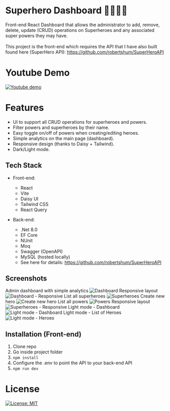 # Superhero Dashboard 🦸‍♀️🦸‍♂️

Front-end React Dashboard that allows the administrator to add, remove, delete, update (CRUD) operations on Superheroes and any associated super powers they may have.\
\
This project is the front-end which requires the API that I have also built found here (SuperHero API): https://github.com/robertshum/SuperHeroAPI

# Youtube Demo

[![Youtube demo](https://img.youtube.com/vi/YknHs4OsbhU/0.jpg)](https://www.youtube.com/watch?v=YknHs4OsbhU)

# Features

* UI to support all CRUD operations for superheroes and powers.
* Filter powers and superheroes by their name.
* Easy toggle on/off of powers when creating/editing heroes.
* Simple analytics on the main page (dashboard).
* Responsive design (thanks to Daisy + Tailwind).
* Dark/Light mode.

## Tech Stack

- Front-end:
  - React
  - Vite
  - Daisy UI
  - Tailwind CSS
  - React Query

- Back-end:
  - .Net 8.0
  - EF Core
  - NUnit
  - Moq
  - Swagger (OpenAPI)
  - MySQL (hosted locally)
  - See here for details: https://github.com/robertshum/SuperHeroAPI

## Screenshots

Admin dashboard with simple analytics
![Dashboard](./images/dashboard1.png)
Responsive layout
![Dashboard - Responsive](./images/dashboard_responsive.png)
List all superheroes
![Superheroes](./images/heroes.png)
Create new hero
![Create new hero](./images/new_heroes.png)
List all powers
![Powers](./images/powers.png)
Responsive layout
![Superheroes - Responsive](./images/superheroes_responsive.png)
Light mode - Dashboard
![Light mode - Dashboard](./images/lightmode1.png)
Light mode - List of Heroes
![Light mode - Heroes](./images/lightmode2.png)

## Installation (Front-end)
1. Clone repo
2. Go inside project folder
3. ```npm install```
4. Configure the .env to point the API to your back-end API
5. ```npm run dev```

# License

[![License: MIT](https://img.shields.io/badge/License-MIT-yellow.svg)](https://opensource.org/licenses/MIT)
